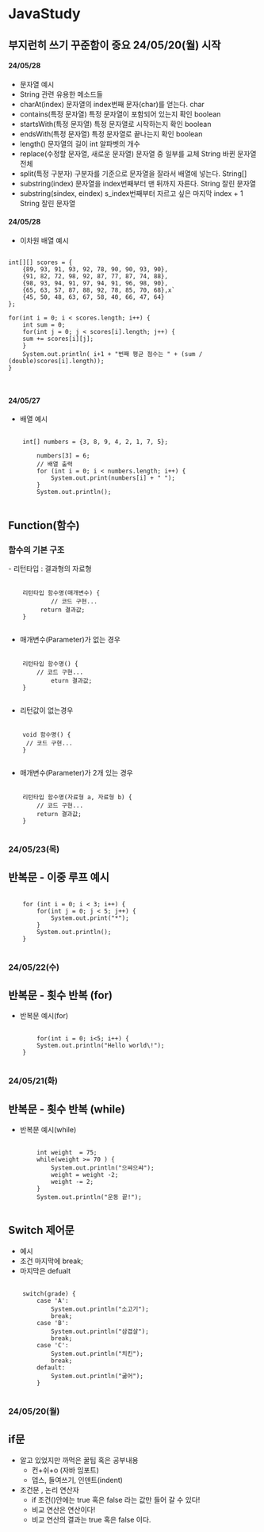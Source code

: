 # JavaStudy
## 부지런히 쓰기 꾸준함이 중요 24/05/20(월) 시작

<h4>24/05/28</h4>

- 문자열 예시
- String 관련 유용한 메소드들
- charAt(index)	문자열의 index번째 문자(char)를 얻는다.	char
- contains(특정 문자열)	특정 문자열이 포함되어 있는지 확인	boolean
- startsWith(특정 문자열)	특정 문자열로 시작하는지 확인	boolean
- endsWith(특정 문자열)	특정 문자열로 끝나는지 확인	boolean
- length()	문자열의 길이	int 알파벳의 개수
- replace(수정할 문자열, 새로운 문자열)	문자열 중 일부를 교체	String 바뀐 문자열 전체
- split(특정 구분자)	구분자를 기준으로 문자열을 잘라서 배열에 넣는다.	String[]
- substring(index)	문자열을 index번째부터 맨 뒤까지 자른다.	String 잘린 문자열
- substring(sindex, eindex)	s_index번째부터 자르고 싶은 마지막 index + 1	String 잘린 문자열

<h4>24/05/28</h4>

- 이차원 배열 예시
<pre>
<code>
int[][] scores = {
    {89, 93, 91, 93, 92, 78, 90, 90, 93, 90},
    {91, 82, 72, 98, 92, 87, 77, 87, 74, 88},
    {98, 93, 94, 91, 97, 94, 91, 96, 98, 90},
    {65, 63, 57, 87, 88, 92, 78, 85, 70, 68},x`
    {45, 50, 48, 63, 67, 58, 40, 66, 47, 64}
};

for(int i = 0; i < scores.length; i++) {
    int sum = 0;
    for(int j = 0; j < scores[i].length; j++) {
	sum += scores[i][j];
    }
    System.out.println( i+1 + "번째 평균 점수는 " + (sum / (double)scores[i].length));
}

</code>
</pre>

<h4>24/05/27</h4>

- 배열 예시
<pre>
	<code>
	int[] numbers = {3, 8, 9, 4, 2, 1, 7, 5};
		
        numbers[3] = 6;
        // 배열 출력
        for (int i = 0; i < numbers.length; i++) {
            System.out.print(numbers[i] + " ");
        }
        System.out.println();
	</code>
</pre>

## Function(함수)
<h3>함수의 기본 구조</h3>
- 리턴타입 : 결과형의 자료형
<pre>
  <code>
	리턴타입 함수명(매개변수) {
    		// 코드 구현...
   		 return 결과값;
	}
  </code>
</pre>

- 매개변수(Parameter)가 없는 경우

<pre>
  <code>
	리턴타입 함수명() {
   	    // 코드 구현...
       	    eturn 결과값;
	}
  </code>
</pre>

- 리턴값이 없는경우

<pre>
	<code>
	void 함수명() {
	 // 코드 구현...
	}
	</code>
</pre>

- 매개변수(Parameter)가 2개 있는 경우

<pre>
	<code>
	리턴타입 함수명(자료형 a, 자료형 b) {
	    // 코드 구현...
	    return 결과값;
	}
	</code>
</pre>

<h3>24/05/23(목)</h3>

## 반복문 - 이중 루프 예시

<pre>
  <code>
	for (int i = 0; i < 3; i++) {
		for(int j = 0; j < 5; j++) {
			System.out.print("*");
		}
		System.out.println();
	}
  </code>
</pre>

<h3>24/05/22(수)</h3>

## 반복문 - 횟수 반복 (for)

- 반복문 예시(for)
<pre>
  <code>
    	for(int i = 0; i<5; i++) {
		System.out.println("Hello world\!");
	}
  </code>
</pre>


<h3>24/05/21(화)</h3>

## 반복문 - 횟수 반복 (while)

- 반복문 예시(while)
<pre>
  <code>
    	int weight  = 75;
		while(weight >= 70 ) {
			System.out.println("으쌰으쌰");
			weight = weight -2;
			weight -= 2;
		}
		System.out.println("운동 끝!");
  </code>
</pre>

## Switch 제어문

- 예시
- 조건 마지막에 break;
- 마지막은 defualt

<pre>
  <code>
    switch(grade) {
		case 'A':
			System.out.println("소고기");
			break;
		case 'B':
			System.out.println("삼겹살");
			break;
		case 'C':
			System.out.println("치킨");
			break;
		default:
			System.out.println("굶어");
		}
  </code>
</pre>

<h3>24/05/20(월)</h3>

## if문
- 알고 있었지만 까먹은 꿀팁 혹은 공부내용
  - 컨+쉬+o (자바 임포트)
  - 뎁스, 들여쓰기, 인덴트(indent)
- 조건문 , 논리 연산자
  - if 조건()안에는 true 혹은 false 라는 값만 들어 갈 수 있다!
  - 비교 연산은 연산이다!
  - 비교 연산의 결과는 true 혹은 false 이다.

